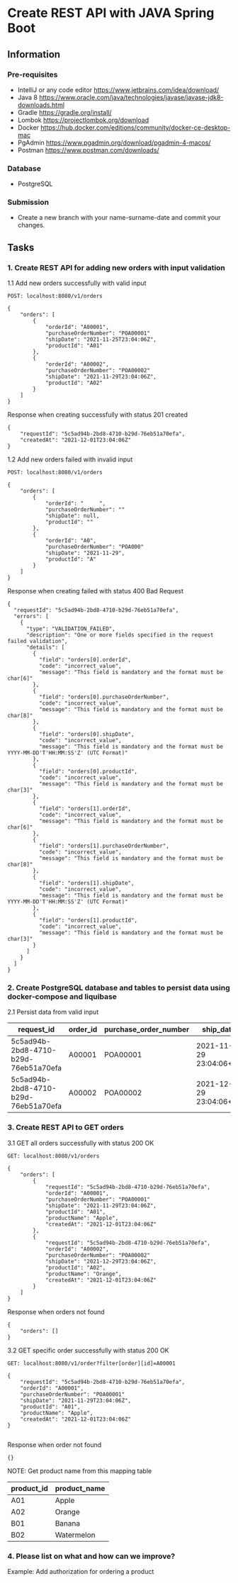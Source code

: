 # Create REST API with JAVA Spring Boot
## Information
### Pre-requisites
- IntelliJ or any code editor https://www.jetbrains.com/idea/download/
- Java 8 https://www.oracle.com/java/technologies/javase/javase-jdk8-downloads.html
- Gradle https://gradle.org/install/
- Lombok https://projectlombok.org/download
- Docker https://hub.docker.com/editions/community/docker-ce-desktop-mac
- PgAdmin https://www.pgadmin.org/download/pgadmin-4-macos/
- Postman https://www.postman.com/downloads/

### Database
- PostgreSQL

### Submission
- Create a new branch with your name-surname-date and commit your changes.

## Tasks

### 1. Create REST API for adding new orders with input validation

1.1 Add new orders successfully with valid input
```
POST: localhost:8080/v1/orders

{
    "orders": [
        {
            "orderId": "A00001",
            "purchaseOrderNumber": "POA00001"
            "shipDate": "2021-11-25T23:04:06Z",
            "productId": "A01"
        },
        {
            "orderId": "A00002",
            "purchaseOrderNumber": "POA00002"
            "shipDate": "2021-11-29T23:04:06Z",
            "productId": "A02"
        }
    ]
}
```
Response when creating successfully with status 201 created
```
{
    "requestId": "5c5ad94b-2bd8-4710-b29d-76eb51a70efa",
    "createdAt": "2021-12-01T23:04:06Z"
}

```

1.2 Add new orders failed with invalid input
```
POST: localhost:8080/v1/orders

{
    "orders": [
        {
            "orderId": "     ",
            "purchaseOrderNumber": ""
            "shipDate": null,
            "productId": ""
        },
        {
            "orderId": "A0",
            "purchaseOrderNumber": "POA000"
            "shipDate": "2021-11-29",
            "productId": "A"
        }
    ]
}
```
Response when creating failed with status 400 Bad Request
```
{
  "requestId": "5c5ad94b-2bd8-4710-b29d-76eb51a70efa",
  "errors": [
    {
      "type": "VALIDATION_FAILED",
      "description": "One or more fields specified in the request failed validation",
      "details": [
        {
          "field": "orders[0].orderId",
          "code": "incorrect_value",
          "message": "This field is mandatory and the format must be char[6]"
        },
        {
          "field": "orders[0].purchaseOrderNumber",
          "code": "incorrect_value",
          "message": "This field is mandatory and the format must be char[8]"
        },
        {
          "field": "orders[0].shipDate",
          "code": "incorrect_value",
          "message": "This field is mandatory and the format must be YYYY-MM-DD'T'HH:MM:SS'Z' (UTC Format)"
        },
        {
          "field": "orders[0].productId",
          "code": "incorrect_value",
          "message": "This field is mandatory and the format must be char[3]"
        },
        {
          "field": "orders[1].orderId",
          "code": "incorrect_value",
          "message": "This field is mandatory and the format must be char[6]"
        },
        {
          "field": "orders[1].purchaseOrderNumber",
          "code": "incorrect_value",
          "message": "This field is mandatory and the format must be char[8]"
        },
        {
          "field": "orders[1].shipDate",
          "code": "incorrect_value",
          "message": "This field is mandatory and the format must be YYYY-MM-DD'T'HH:MM:SS'Z' (UTC Format)"
        },
        {
          "field": "orders[1].productId",
          "code": "incorrect_value",
          "message": "This field is mandatory and the format must be char[3]"
        }
      ]
    }
  ]
}

```

### 2. Create PostgreSQL database and tables to persist data using docker-compose and liquibase

2.1 Persist data from valid input

request_id  | order_id  |   purchase_order_number |   ship_date | product_id | created_at |
------------- | ------------- | ------------- | ------------- | ------------- | -------------
5c5ad94b-2bd8-4710-b29d-76eb51a70efa  | A00001  | POA00001  | 2021-11-29 23:04:06+00  |  A01  |  2021-12-01 23:04:06+00
5c5ad94b-2bd8-4710-b29d-76eb51a70efa  | A00002  |  POA00002 | 2021-12-29 23:04:06+00  |  A02  |  2021-12-01 23:04:06+00

### 3. Create REST API to GET orders

3.1 GET all orders successfully with status 200 OK

```
GET: localhost:8080/v1/orders

{
	"orders": [
		{
			"requestId": "5c5ad94b-2bd8-4710-b29d-76eb51a70efa",
			"orderId": "A00001",
			"purchaseOrderNumber": "POA00001"
			"shipDate": "2021-11-29T23:04:06Z",
			"productId": "A01",
			"productName": "Apple",
			"createdAt": "2021-12-01T23:04:06Z"
		},
		{
			"requestId": "5c5ad94b-2bd8-4710-b29d-76eb51a70efa",
			"orderId": "A00002",
			"purchaseOrderNumber": "POA00002"
			"shipDate": "2021-12-29T23:04:06Z",
			"productId": "A02",
			"productName": "Orange",
			"createdAt": "2021-12-01T23:04:06Z"
		}
	]
}
```
Response when orders not found
```
{
	"orders": []
}
```

3.2 GET specific order successfully with status 200 OK

```
GET: localhost:8080/v1/order?filter[order][id]=A00001

{
    "requestId": "5c5ad94b-2bd8-4710-b29d-76eb51a70efa",
    "orderId": "A00001",
    "purchaseOrderNumber": "POA00001"
    "shipDate": "2021-11-29T23:04:06Z",
    "productId": "A01",
    "productName": "Apple",
    "createdAt": "2021-12-01T23:04:06Z"
}
	
```

Response when order not found
```
{}
```

NOTE: Get product name from this mapping table

product_id    |  product_name  |   
------------- | ------------- | 
A01  | Apple
A02  | Orange
B01  | Banana
B02  | Watermelon

### 4. Please list on what and how can we improve?
Example: Add authorization for ordering a product